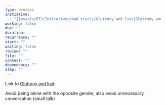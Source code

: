 ```yaml
---
type: process
initiative:
  - "[[assets/RTJ/Initiatives/bad traits/Gluttony and lust|Gluttony and lust]]"
working: false
due: ""
duration: 
recurrence: ""
start: ""
waiting: false
review: ""
file: ""
context: ""
dependency: ""
step: ""
---
```


Link to [Gluttony and lust](assets/RTJ/Initiatives/bad%20traits/Gluttony%20and%20lust.md):

Avoid being alone with the opposite gender, also avoid unnecessary conversation (small talk)
